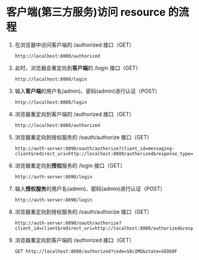 # 客户端(第三方服务)访问 resource 的流程

1. 在浏览器中访问客户端的 /authorized 接口（GET）
   ```
   http://localhost:8080/authorized
   ```

2. 此时，浏览器会重定向到**客户端**的 /login 接口（GET）
   ```
   http://localhost:8080/login
   ```

3. 输入**客户端**的用户名(admin)、密码(admin)进行认证（POST）
   ```
   http://localhost:8080/login
   ```

4. 浏览器重定向到客户端的 /authorized 接口（GET）
   ```
   http://localhost:8080/authorized
   ```

5. 浏览器重定向到授权服务的 /oauth/authorize 接口（GET）
   ```
   http://auth-server:8090/oauth/authorize?client_id=messaging-client&redirect_uri=http://localhost:8080/authorized&response_type=code&scope=read%20write&state=lvo5NL
   ```
   
6. 浏览器重定向到**授权**服务的 /login 接口（GET）
   ```
   http://auth-server:8090/login
   ```

7. 输入**授权服务**的用户名(admin)、密码(admin)进行认证（POST）
   ```
   http://auth-server:8090/login
   ```
   
8. 浏览器重定向到授权服务的 /oauth/authorize 接口（GET）
   ```
   http://auth-server:8090/oauth/authorize?client_id=client&redirect_uri=http://localhost:8080/authorized&response_type=code&scope=read%20write&state=SEOb0F
   ```

9. 浏览器重定向到客户端的 /authorized 接口（GET）
   ```
   GET http://localhost:8080/authorized?code=S8cIMO&state=SEOb0F
   ```
